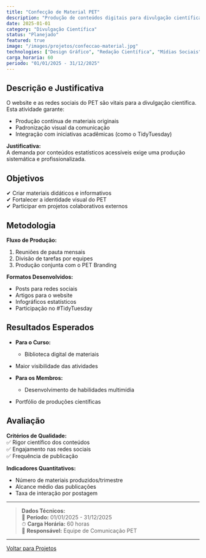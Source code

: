 ```yaml
---
title: "Confecção de Material PET"
description: "Produção de conteúdos digitais para divulgação científica nas plataformas do grupo"
date: 2025-01-01
category: "Divulgação Científica"
status: "Planejado"
featured: true
image: "/images/projetos/confeccao-material.jpg"
technologies: ["Design Gráfico", "Redação Científica", "Mídias Sociais"]
carga_horaria: 60
periodo: "01/01/2025 - 31/12/2025"
---
```

  
## **Descrição e Justificativa**
  
  O website e as redes sociais do PET são vitais para a divulgação científica. Esta atividade garante:
  
  - Produção contínua de materiais originais  
- Padronização visual da comunicação  
- Integração com iniciativas acadêmicas (como o TidyTuesday)  

**Justificativa:**  
  A demanda por conteúdos estatísticos acessíveis exige uma produção sistemática e profissionalizada.

## **Objetivos**

✔ Criar materiais didáticos e informativos  
✔ Fortalecer a identidade visual do PET  
✔ Participar em projetos colaborativos externos  

## **Metodologia**

**Fluxo de Produção:**  
  1. Reuniões de pauta mensais  
2. Divisão de tarefas por equipes  
3. Produção conjunta com o PET Branding  

**Formatos Desenvolvidos:**  
  - Posts para redes sociais  
- Artigos para o website  
- Infográficos estatísticos  
- Participação no #TidyTuesday  

## **Resultados Esperados**

- **Para o Curso:**  
  - Biblioteca digital de materiais  
- Maior visibilidade das atividades  

- **Para os Membros:**  
  - Desenvolvimento de habilidades multimídia  
- Portfólio de produções científicas  

## **Avaliação**

**Critérios de Qualidade:**  
✅ Rigor científico dos conteúdos  
✅ Engajamento nas redes sociais  
✅ Frequência de publicação  

**Indicadores Quantitativos:**  
- Número de materiais produzidos/trimestre  
- Alcance médio das publicações  
- Taxa de interação por postagem  

---
  
> **Dados Técnicos:**  
> 📅 **Período:** 01/01/2025 - 31/12/2025  
> ⏱ **Carga Horária:** 60 horas  
> 👥 **Responsável:** Equipe de Comunicação PET  

---
[Voltar para Projetos](/projetos/)